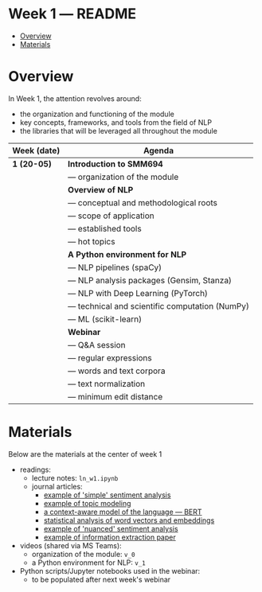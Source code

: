 Week 1 ― README
===============

<!-- vim-markdown-toc GFM -->

* [Overview](#overview)
* [Materials](#materials)

<!-- vim-markdown-toc -->


Overview
========

In Week 1, the attention revolves around:

+ the organization and functioning of the module
+ key concepts, frameworks, and tools from the field of NLP
+ the libraries that will be leveraged all throughout the module


| Week (date)     | Agenda                                                                 |
|-----------------|------------------------------------------------------------------------|
| **1 (20-05)**   | **Introduction to SMM694**                                               |
|                 | ― organization of the module                                           |
|                 | **Overview of NLP**                                                    |
|                 | ― conceptual and methodological roots                                  |
|                 | ― scope of application                                                 |
|                 | ― established tools                                                    |
|                 | ― hot topics                                                           |
|                 | **A Python environment for NLP**                                       |
|                 | ― NLP pipelines (spaCy)                                                |
|                 | ― NLP analysis packages (Gensim, Stanza)                               |
|                 | ― NLP with Deep Learning (PyTorch)                                     |
|                 | ― technical and scientific computation (NumPy)                         |
|                 | ― ML (scikit-learn)                                                    |
|                 | **Webinar**                                                            |
|                 | ― Q&A session                                                          |
|                 | ― regular expressions                                                  |
|                 | ― words and text corpora                                               |
|                 | ― text normalization                                                   |
|                 | ― minimum edit distance                                                |


Materials
=========

Below are the materials at the center of week 1

+ readings: 
  - lecture notes: `ln_w1.ipynb`
  - journal articles:
      * [example of 'simple' sentiment analysis](https://srdas.github.io/Papers/chat_FINAL.pdf)
      * [example of topic modeling](https://www.amyzang.org/uploads/2/6/5/5/26555370/publication_huang_lehavy_zang_and_zheng_2018_ms.pdf)
      * [a context-aware model of the language ― BERT](https://arxiv.org/pdf/1810.04805.pdf?)
      * [statistical analysis of word vectors and embeddings](https://arxiv.org/pdf/1902.00496.pdf)
      * [example of 'nuanced' sentiment analysis](http://tinyurl.com/y722xzjg)
      * [example of information extraction paper](https://www.sciencedirect.com/science/article/pii/s187705091932071x)
+ videos (shared via MS Teams):
  - organization of the module: `v_0`
  - a Python environment for NLP: `v_1`
+ Python scripts/Jupyter notebooks used in the webinar:
  - to be populated after next week's webinar
